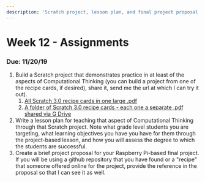 ```yaml
---
description: 'Scratch project, lesson plan, and final project proposal'
---
```


# Week 12 - Assignments

### Due: 11/20/19

1. Build a Scratch project that demonstrates practice in at least of the aspects of Computational Thinking \(you can build a project from one of the recipe cards, if desired\), share it, send me the url at which I can try it out\).
   1. [All Scratch 3.0 recipe cards in one large .pdf](https://resources.scratch.mit.edu/www/cards/en/scratch-cards-all.pdf%20)
   2. [A folder of Scratch 3.0 recipe cards - each one a separate .pdf shared via G Drive](https://drive.google.com/drive/folders/1mTA_CakRedallwEvfHp26r3mzD5fKcvO?usp=sharing)
2. Write a lesson plan for teaching that aspect of Computational Thinking through that Scratch project. Note what grade level students you are targeting, what learning objectives you have you have for them through the project-based lesson, and how you will assess the degree to which the students are successful. 
3. Create a brief project proposal for your Raspberry Pi-based final project. If you will be using a github repository that you have found or a "recipe" that someone offered online for the project, provide the reference in the proposal so that I can see it as well. 

